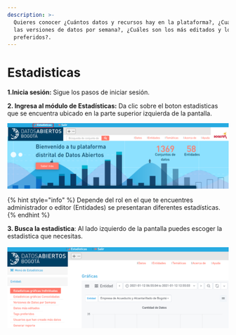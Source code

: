 ```yaml
---
description: >-
  Quieres conocer ¿Cuántos datos y recursos hay en la plataforma?, ¿Cuáles son
  las versiones de datos por semana?, ¿Cuáles son los más editados y los
  preferidos?.
---
```


# Estadisticas

**1.Inicia sesión:** Sigue los pasos de iniciar sesión.

**2. Ingresa al módulo de Estadísticas:** Da clic sobre el boton estadisticas que se encuentra ubicado en la parte superior izquierda de la pantalla.

![](../.gitbook/assets/48.png)

{% hint style="info" %}
Depende del rol en el que te encuentres administrador o editor \(Entidades\) se presentaran diferentes estadísticas.
{% endhint %}

**3. Busca la estadistica**: Al lado izquierdo de la pantalla puedes escoger la estadistica que necesitas.

![](../.gitbook/assets/49.png)



